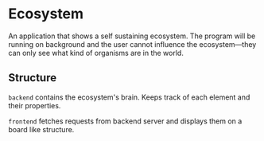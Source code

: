 # Ecosystem

An application that shows a self sustaining ecosystem. The program will be running on background and the user cannot influence the ecosystem—they can only see what kind of organisms are in the world.

## Structure

`backend` contains the ecosystem's brain. Keeps track of each element and their properties.

`frontend` fetches requests from backend server and displays them on a board like structure.
